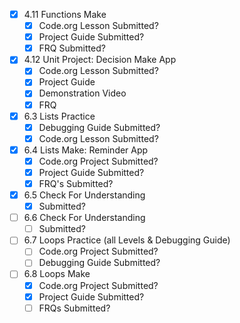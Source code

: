 - [x] 4.11 Functions Make
	- [x] Code.org Lesson Submitted?
	- [x] Project Guide Submitted?
	- [x] FRQ Submitted?
- [x] 4.12 Unit Project: Decision Make App
	- [x] Code.org Lesson Submitted?
	- [x] Project Guide
	- [x] Demonstration Video
	- [x] FRQ
- [x] 6.3 Lists Practice
	- [x] Debugging Guide Submitted?
	- [x] Code.org Lesson Submitted?
- [x] 6.4 Lists Make: Reminder App
	- [x] Code.org Project Submitted?
	- [x] Project Guide Submitted?
	- [x] FRQ's Submitted?
- [x] 6.5 Check For Understanding
	- [x] Submitted?
- [ ] 6.6 Check For Understanding
	- [ ] Submitted?
- [ ] 6.7 Loops Practice (all Levels & Debugging Guide)
	- [ ] Code.org Project Submitted?
	- [ ] Debugging Guide Submitted?
- [ ] 6.8 Loops Make
	- [x] Code.org Project Submitted?
	- [x] Project Guide Submitted?
	- [ ] FRQs Submitted?